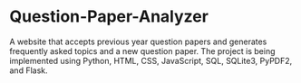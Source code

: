 # Question-Paper-Analyzer

A website that accepts previous year question papers and generates frequently asked topics and a new question paper. The project is being implemented using Python, HTML, CSS, JavaScript, SQL, SQLite3, PyPDF2, and Flask.
